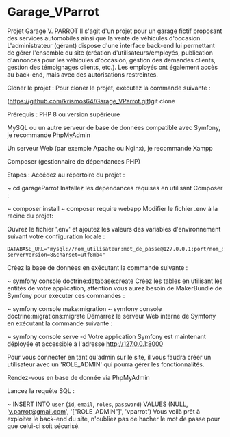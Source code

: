# Garage_VParrot

Projet Garage V. PARROT
Il s'agit d'un projet pour un garage fictif proposant des services automobiles ainsi que la vente de véhicules d'occasion. L'administrateur (gérant) dispose d'une interface back-end lui permettant de gérer l'ensemble du site (création d'utilisateurs/employés, publication d'annonces pour les véhicules d'occasion, gestion des demandes clients, gestion des témoignages clients, etc.). Les employés ont également accès au back-end, mais avec des autorisations restreintes.


Cloner le projet :
Pour cloner le projet, exécutez la commande suivante :

(https://github.com/krismos64/Garage_VParrot.git)git clone 

Prérequis :
PHP 8 ou version supérieure

MySQL ou un autre serveur de base de données compatible avec Symfony, je recommande PhpMyAdmin

Un serveur Web (par exemple Apache ou Nginx), je recommande Xampp

Composer (gestionnaire de dépendances PHP)

Etapes :
Accédez au répertoire du projet :

  ~ cd garageParrot
Installez les dépendances requises en utilisant Composer :

  ~ composer install
  ~ composer require webapp
Modifier le fichier .env à la racine du projet:

Ouvrez le fichier '.env' et ajoutez les valeurs des variables d'environnement suivant votre configuration locale :

    DATABASE_URL="mysql://nom_utilisateur:mot_de_passe@127.0.0.1:port/nom_du_projet?serverVersion=8&charset=utf8mb4"
Créez la base de données en exécutant la commande suivante :

  ~ symfony console doctrine:database:create
Créez les tables en utilisant les entités de votre application, attention vous aurez besoin de MakerBundle de Symfony pour executer ces commandes :

  ~ symfony console make:migration
  ~ symfony console doctrine:migrations:migrate
Démarrez le serveur Web interne de Symfony en exécutant la commande suivante :

  ~ symfony console serve -d
Votre application Symfony est maintenant déployée et accessible à l'adresse http://127.0.0.1:8000

Pour vous connecter en tant qu'admin sur le site, il vous faudra créer un utilisateur avec un 'ROLE_ADMIN' qui pourra gérer les fonctionnalités.

Rendez-vous en base de donnée via PhpMyAdmin

Lancez la requête SQL :

  ~ INSERT INTO `user` (`id`, `email`, `roles`, `password`) VALUES (NULL, ‘v.parrot@gmail.com', '[\"ROLE_ADMIN\"]', 'vparrot')
Vous voilà prêt à exploiter le back-end du site, n'oubliez pas de hacher le mot de passe pour que celui-ci soit sécurisé.
